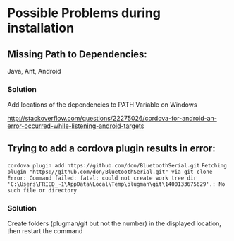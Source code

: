 # Possible Problems during installation

## Missing Path to Dependencies:

Java, Ant, Android

### Solution

Add locations of the dependencies to PATH Variable on Windows

http://stackoverflow.com/questions/22275026/cordova-for-android-an-error-occurred-while-listening-android-targets

## Trying to add a cordova plugin results in error:

`cordova plugin add https://github.com/don/BluetoothSerial.git`
`Fetching plugin "https://github.com/don/BluetoothSerial.git" via git clone`
`Error: Command failed: fatal: could not create work tree dir 'C:\Users\FRIED_~1\AppData\Local\Temp\plugman\git\1400133675629'.: No such file or directory`

### Solution

Create folders (plugman/git but not the number) in the displayed location, then restart the command